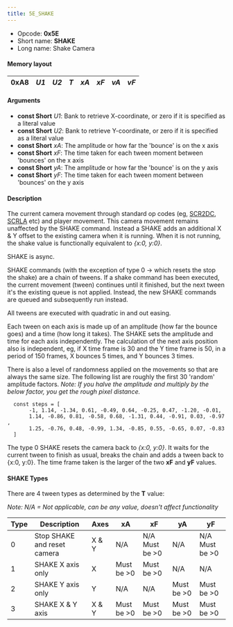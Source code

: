 ```yaml
---
title: 5E_SHAKE
---
```


-   Opcode: **0x5E**
-   Short name: **SHAKE**
-   Long name: Shake Camera

#### Memory layout

| 0xA8 | *U1* | *U2* | *T* | *xA* | *xF* | *vA* | *vF* |
|------|------|------|-----|------|------|------|------|

#### Arguments

-   **const Short** *U1*: Bank to retrieve X-coordinate, or zero if it is specified as a literal value
-   **const Short** *U2*: Bank to retrieve Y-coordinate, or zero if it is specified as a literal value
-   **const Short** *xA*: The amplitude or how far the 'bounce' is on the x axis
-   **const Short** *xF*: The time taken for each tween moment between 'bounces' on the x axis
-   **const Short** *yA*: The amplitude or how far the 'bounce' is on the y axis
-   **const Short** *yF*: The time taken for each tween moment between 'bounces' on the y axis

#### Description

The current camera movement through standard op codes (eg, [SCR2DC](66_SCR2DC.md), [SCRLA](63_SCRLA.md) etc) and player movement. This camera movement remains unaffected by the SHAKE command. Instead a SHAKE adds an additional X & Y offset to the existing camera when it is running. When it is not running, the shake value is functionally equivalent to *{x:0, y:0}*.

SHAKE is async.

SHAKE commands (with the exception of type 0 -&gt; which resets the stop the shake) are a chain of tweens. If a shake command has been executed, the current movement (tween) continues until it finished, but the next tween it's the existing queue is not applied. Instead, the new SHAKE commands are queued and subsequently run instead.

All tweens are executed with quadratic in and out easing.

Each tween on each axis is made up of an amplitude (how far the bounce goes) and a time (how long it takes). The SHAKE sets the amplitude and time for each axis independently. The calculation of the next axis position also is independent, eg, if X time frame is 30 and the Y time frame is 50, in a period of 150 frames, X bounces 5 times, and Y bounces 3 times.

There is also a level of randomness applied on the movements so that are always the same size. The following list are roughly the first 30 'random' amplitude factors. *Note: If you halve the amplitude and multiply by the below factor, you get the rough pixel distance.*

`  const steps = [`  
`       -1, 1.14, -1.34, 0.61, -0.49, 0.64, -0.25, 0.47, -1.20, -0.01,`  
`       1.14, -0.86, 0.81, -0.58, 0.68, -1.31, 0.44, -0.91, 0.03, -0.97,`  
`       1.25, -0.76, 0.48, -0.99, 1.34, -0.85, 0.55, -0.65, 0.07, -0.83`  
`  ]`

The type 0 SHAKE resets the camera back to *{x:0, y:0}*. It waits for the current tween to finish as usual, breaks the chain and adds a tween back to {x:0, y:0}. The time frame taken is the larger of the two **xF** and **yF** values.

#### SHAKE Types

There are 4 tween types as determined by the **T** value:

*Note: N/A = Not applicable, can be any value, doesn't affect functionality*

| Type | Description                 | Axes  | xA            | xF                | yA            | yF                |
|------|-----------------------------|-------|---------------|-------------------|---------------|-------------------|
| 0    | Stop SHAKE and reset camera | X & Y | N/A           | N/A Must be &gt;0 | N/A           | N/A Must be &gt;0 |
| 1    | SHAKE X axis only           | X     | Must be &gt;0 | Must be &gt;0     | N/A           | N/A               |
| 2    | SHAKE Y axis only           | Y     | N/A           | N/A               | Must be &gt;0 | Must be &gt;0     |
| 3    | SHAKE X & Y axis            | X & Y | Must be &gt;0 | Must be &gt;0     | Must be &gt;0 | Must be &gt;0     |
